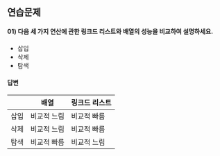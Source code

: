 ## 연습문제

#### 01) 다음 세 가지 연산에 관한 링크드 리스트와 배열의 성능을 비교하여 설명하세요.

- 삽입
- 삭제
- 탐색

<h4 style="color='blue'">답변</h4>

|    | 배열     | 링크드 리스트 |
|----|--------|---------|
| 삽입 | 비교적 느림 | 비교적 빠름  |
| 삭제 | 비교적 느림 | 비교적 빠름  |
| 탐색 | 비교적 빠름 | 비교적 느림  |